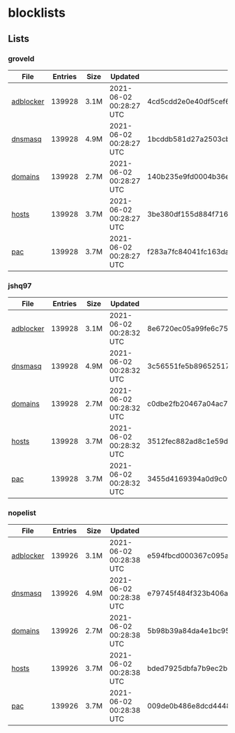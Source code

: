 # blocklists

## Lists

### groveld

|File|Entries|Size|Updated|Hash|
|-|-|-|-|-|
|[adblocker](https://raw.githubusercontent.com/groveld/blocklists/lists/groveld/adblocker.txt)|139928|3.1M|2021-06-02 00:28:27 UTC|4cd5cdd2e0e40df5cef60b05ad737464463c96cd27f2124b890f9e53e107a686|
|[dnsmasq](https://raw.githubusercontent.com/groveld/blocklists/lists/groveld/dnsmasq.txt)|139928|4.9M|2021-06-02 00:28:27 UTC|1bcddb581d27a2503cbe702f61f5dd9e139bd69df13461394ea74dd99f9498b6|
|[domains](https://raw.githubusercontent.com/groveld/blocklists/lists/groveld/domains.txt)|139928|2.7M|2021-06-02 00:28:27 UTC|140b235e9fd0004b36e9dc3ad9ed603a9e1443c09dc979d922535343c5a321d6|
|[hosts](https://raw.githubusercontent.com/groveld/blocklists/lists/groveld/hosts.txt)|139928|3.7M|2021-06-02 00:28:27 UTC|3be380df155d884f716163a48fce86dec63817be3a2d59e198cd838189a665a7|
|[pac](https://raw.githubusercontent.com/groveld/blocklists/lists/groveld/pac.txt)|139928|3.7M|2021-06-02 00:28:27 UTC|f283a7fc84041fc163dacda4e418fe13c21d091287f7ad660e3b8c8759f10ffc|

### jshq97

|File|Entries|Size|Updated|Hash|
|-|-|-|-|-|
|[adblocker](https://raw.githubusercontent.com/groveld/blocklists/lists/jshq97/adblocker.txt)|139928|3.1M|2021-06-02 00:28:32 UTC|8e6720ec05a99fe6c75f15ab78f179ef1b7a437f70ecf0ac5031754757a3fded|
|[dnsmasq](https://raw.githubusercontent.com/groveld/blocklists/lists/jshq97/dnsmasq.txt)|139928|4.9M|2021-06-02 00:28:32 UTC|3c56551fe5b8965251788031f305091cec409d193d26a6ae7898d364bdbef738|
|[domains](https://raw.githubusercontent.com/groveld/blocklists/lists/jshq97/domains.txt)|139928|2.7M|2021-06-02 00:28:32 UTC|c0dbe2fb20467a04ac7aabf1d034d040756d54f28cfe1f4ddbb4dfc94fce9275|
|[hosts](https://raw.githubusercontent.com/groveld/blocklists/lists/jshq97/hosts.txt)|139928|3.7M|2021-06-02 00:28:32 UTC|3512fec882ad8c1e59dcf386b6907544827af9c485f5c7c5b02724e9ca98c3da|
|[pac](https://raw.githubusercontent.com/groveld/blocklists/lists/jshq97/pac.txt)|139928|3.7M|2021-06-02 00:28:32 UTC|3455d4169394a0d9c09728d7244b4699748d16ea8b1b116ff59a6dcd0a59c614|

### nopelist

|File|Entries|Size|Updated|Hash|
|-|-|-|-|-|
|[adblocker](https://raw.githubusercontent.com/groveld/blocklists/lists/nopelist/adblocker.txt)|139926|3.1M|2021-06-02 00:28:38 UTC|e594fbcd000367c095ad3de1e84b445cb176f6913fe76004c8d59c5a4a9b57bb|
|[dnsmasq](https://raw.githubusercontent.com/groveld/blocklists/lists/nopelist/dnsmasq.txt)|139926|4.9M|2021-06-02 00:28:38 UTC|e79745f484f323b406a31dc85d30005076d2b68cafe304064305d05b033621b0|
|[domains](https://raw.githubusercontent.com/groveld/blocklists/lists/nopelist/domains.txt)|139926|2.7M|2021-06-02 00:28:38 UTC|5b98b39a84da4e1bc95d8d6b5c8ce8aed9c134c43628298a20297ddcc04d4972|
|[hosts](https://raw.githubusercontent.com/groveld/blocklists/lists/nopelist/hosts.txt)|139926|3.7M|2021-06-02 00:28:38 UTC|bded7925dbfa7b9ec2b4bb9e84f918a0ab74ca0e57deaae88486269d0bc2b726|
|[pac](https://raw.githubusercontent.com/groveld/blocklists/lists/nopelist/pac.txt)|139926|3.7M|2021-06-02 00:28:38 UTC|009de0b486e8dcd4448de931bde0971078fb196cea5cac2d2d03563ce9ce192f|
